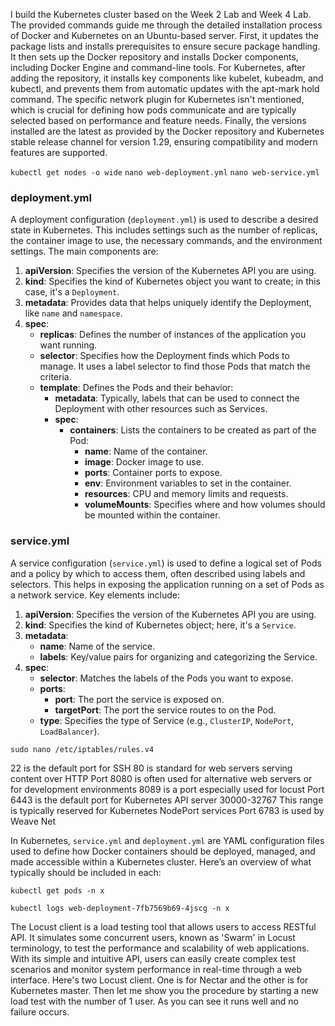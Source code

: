 I build the Kubernetes cluster based on the Week 2 Lab and Week 4 Lab.
The provided commands guide me through the detailed installation process of Docker and Kubernetes on an Ubuntu-based server. First, it updates the package lists and installs prerequisites to ensure secure package handling. It then sets up the Docker repository and installs Docker components, including Docker Engine and command-line tools. For Kubernetes, after adding the repository, it installs key components like kubelet, kubeadm, and kubectl, and prevents them from automatic updates with the apt-mark hold command. The specific network plugin for Kubernetes isn't mentioned, which is crucial for defining how pods communicate and are typically selected based on performance and feature needs. Finally, the versions installed are the latest as provided by the Docker repository and Kubernetes stable release channel for version 1.29, ensuring compatibility and modern features are supported.


`kubectl get nodes -o wide`
`nano web-deployment.yml`
`nano web-service.yml `



### deployment.yml

A deployment configuration (`deployment.yml`) is used to describe a desired state in Kubernetes. This includes settings such as the number of replicas, the container image to use, the necessary commands, and the environment settings. The main components are:

1. **apiVersion**: Specifies the version of the Kubernetes API you are using.
2. **kind**: Specifies the kind of Kubernetes object you want to create; in this case, it's a `Deployment`.
3. **metadata**: Provides data that helps uniquely identify the Deployment, like `name` and `namespace`.
4. **spec**:
   - **replicas**: Defines the number of instances of the application you want running.
   - **selector**: Specifies how the Deployment finds which Pods to manage. It uses a label selector to find those Pods that match the criteria.
   - **template**: Defines the Pods and their behavior:
     - **metadata**: Typically, labels that can be used to connect the Deployment with other resources such as Services.
     - **spec**:
       - **containers**: Lists the containers to be created as part of the Pod:
         - **name**: Name of the container.
         - **image**: Docker image to use.
         - **ports**: Container ports to expose.
         - **env**: Environment variables to set in the container.
         - **resources**: CPU and memory limits and requests.
         - **volumeMounts**: Specifies where and how volumes should be mounted within the container.

### service.yml

A service configuration (`service.yml`) is used to define a logical set of Pods and a policy by which to access them, often described using labels and selectors. This helps in exposing the application running on a set of Pods as a network service. Key elements include:

1. **apiVersion**: Specifies the version of the Kubernetes API you are using.
2. **kind**: Specifies the kind of Kubernetes object; here, it's a `Service`.
3. **metadata**:
   - **name**: Name of the service.
   - **labels**: Key/value pairs for organizing and categorizing the Service.
4. **spec**:
   - **selector**: Matches the labels of the Pods you want to expose.
   - **ports**: 
     - **port**: The port the service is exposed on.
     - **targetPort**: The port the service routes to on the Pod.
   - **type**: Specifies the type of Service (e.g., `ClusterIP`, `NodePort`, `LoadBalancer`).

`sudo nano /etc/iptables/rules.v4`

22 is the default port for SSH
80 is standard for web servers serving content over HTTP
Port 8080 is often used for alternative web servers or for development environments
8089 is a port especially used for locust
Port 6443 is the default port for Kubernetes API server
30000-32767 This range is typically reserved for Kubernetes NodePort services
Port 6783 is used by Weave Net

In Kubernetes, `service.yml` and `deployment.yml` are YAML configuration files used to define how Docker containers should be deployed, managed, and made accessible within a Kubernetes cluster. Here’s an overview of what typically should be included in each:

`kubectl get pods -n x`

`kubectl logs web-deployment-7fb7569b69-4jscg -n x`

The Locust client is a load testing tool that allows users to access RESTful API. It simulates some concurrent users, known as 'Swarm' in Locust terminology, to test the performance and scalability of web applications. With its simple and intuitive API, users can easily create complex test scenarios and monitor system performance in real-time through a web interface. Here's two Locust client. One is for Nectar and the other is for Kubernetes master. Then let me show you the procedure by starting a new load test with the number of 1 user. As you can see it runs well and no failure occurs.